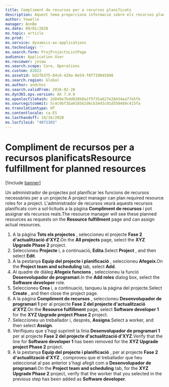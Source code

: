```yaml
---
title: Compliment de recursos per a recursos planificats
description: Aquest tema proporciona informació sobre els recursos planificats per a un projecte.
author: Yowelle
manager: AnnBe
ms.date: 09/01/2020
ms.topic: article
ms.prod: ''
ms.service: dynamics-ax-applications
ms.technology: ''
ms.search.form: ProjProjectsListPage
audience: Application User
ms.reviewer: josaw
ms.search.scope: Core, Operations
ms.custom: 82022
ms.assetid: bd2fb375-84c6-428a-8e54-f0f719045898
ms.search.region: Global
ms.author: andchoi
ms.search.validFrom: 2016-02-28
ms.dyn365.ops.version: AX 7.0.0
ms.openlocfilehash: 2d849e7bdd020b0a2f5f35a627e28434ea77e5fb
ms.sourcegitcommit: 5c4c9bf3ba018562d6cb3443c01d550489c415fa
ms.translationtype: HT
ms.contentlocale: ca-ES
ms.lasthandoff: 10/16/2020
ms.locfileid: "4072383"
---
```

# <a name="resource-fulfillment-for-planned-resources"></a><span data-ttu-id="d883d-103">Compliment de recursos per a recursos planificats</span><span class="sxs-lookup"><span data-stu-id="d883d-103">Resource fulfillment for planned resources</span></span>

[!include [banner](../includes/banner.md)]

<span data-ttu-id="d883d-104">Un administrador de projectes pot planificar les funcions de recursos necessàries per a un projecte.</span><span class="sxs-lookup"><span data-stu-id="d883d-104">A project manager can plan required resource roles for a project.</span></span> <span data-ttu-id="d883d-105">L'administrador de recursos veurà aquests recursos planificats com a sol·licituds a la pàgina **Compliment de recursos** i pot assignar els recursos reals.</span><span class="sxs-lookup"><span data-stu-id="d883d-105">The resource manager will see these planned resources as requests on the **Resource fulfillment** page and can assign actual resources.</span></span>

1. <span data-ttu-id="d883d-106">A la pàgina **Tots els projectes** , seleccioneu el projecte **Fase 2 d'actualització d'XYZ**.</span><span class="sxs-lookup"><span data-stu-id="d883d-106">On the **All projects** page, select the **XYZ Upgrade Phase 2** project.</span></span>
2. <span data-ttu-id="d883d-107">Seleccioneu **Projecte** i, a continuació, **Edita**.</span><span class="sxs-lookup"><span data-stu-id="d883d-107">Select **Project** , and then select **Edit**.</span></span>
3. <span data-ttu-id="d883d-108">A la pestanya **Equip del projecte i planificació** , seleccioneu **Afegeix**.</span><span class="sxs-lookup"><span data-stu-id="d883d-108">On the **Project team and scheduling** tab, select **Add**.</span></span>
4. <span data-ttu-id="d883d-109">Al quadre de diàleg **Afegeix funcions** , seleccioneu la funció **Desenvolupador de programari**.</span><span class="sxs-lookup"><span data-stu-id="d883d-109">In the **Add roles** dialog box, select the **Software developer** role.</span></span>
5. <span data-ttu-id="d883d-110">Seleccioneu **Crea** i, a continuació, tanqueu la pàgina del projecte.</span><span class="sxs-lookup"><span data-stu-id="d883d-110">Select **Create** , and then close the project page.</span></span>
6. <span data-ttu-id="d883d-111">A la pàgina **Compliment de recursos** , seleccioneu **Desenvolupador de programari 1** per al projecte **Fase 2 del projecte d'actualització d'XYZ**.</span><span class="sxs-lookup"><span data-stu-id="d883d-111">On the **Resource fulfillment** page, select **Software developer 1** for the **XYZ Upgrade project Phase 2** project.</span></span>
7. <span data-ttu-id="d883d-112">Seleccioneu un treballador i, després, **Assigna**.</span><span class="sxs-lookup"><span data-stu-id="d883d-112">Select a worker, and then select **Assign**.</span></span>
8. <span data-ttu-id="d883d-113">Verifiqueu que s'hagi suprimit la línia **Desenvolupador de programari 1** per al projecte **Fase 2 del projecte d'actualització d'XYZ**.</span><span class="sxs-lookup"><span data-stu-id="d883d-113">Verify that the line for **Software developer 1** has been removed for the **XYZ Upgrade project Phase 2** project.</span></span>
9. <span data-ttu-id="d883d-114">A la pestanya **Equip del projecte i planificació** , per al projecte **Fase 2 d'actualització d'XYZ** , comproveu que el treballador que heu seleccionat al pas anterior s'hagi afegit com a **Desenvolupador de programari**.</span><span class="sxs-lookup"><span data-stu-id="d883d-114">On the **Project team and scheduling** tab, for the **XYZ Upgrade Phase 2** project, verify that the worker that you selected in the previous step has been added as **Software developer**.</span></span>
